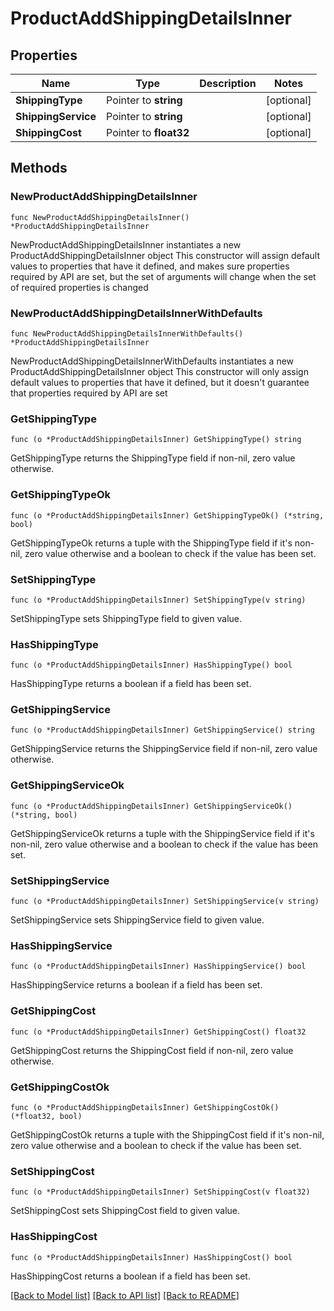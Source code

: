 # ProductAddShippingDetailsInner

## Properties

Name | Type | Description | Notes
------------ | ------------- | ------------- | -------------
**ShippingType** | Pointer to **string** |  | [optional] 
**ShippingService** | Pointer to **string** |  | [optional] 
**ShippingCost** | Pointer to **float32** |  | [optional] 

## Methods

### NewProductAddShippingDetailsInner

`func NewProductAddShippingDetailsInner() *ProductAddShippingDetailsInner`

NewProductAddShippingDetailsInner instantiates a new ProductAddShippingDetailsInner object
This constructor will assign default values to properties that have it defined,
and makes sure properties required by API are set, but the set of arguments
will change when the set of required properties is changed

### NewProductAddShippingDetailsInnerWithDefaults

`func NewProductAddShippingDetailsInnerWithDefaults() *ProductAddShippingDetailsInner`

NewProductAddShippingDetailsInnerWithDefaults instantiates a new ProductAddShippingDetailsInner object
This constructor will only assign default values to properties that have it defined,
but it doesn't guarantee that properties required by API are set

### GetShippingType

`func (o *ProductAddShippingDetailsInner) GetShippingType() string`

GetShippingType returns the ShippingType field if non-nil, zero value otherwise.

### GetShippingTypeOk

`func (o *ProductAddShippingDetailsInner) GetShippingTypeOk() (*string, bool)`

GetShippingTypeOk returns a tuple with the ShippingType field if it's non-nil, zero value otherwise
and a boolean to check if the value has been set.

### SetShippingType

`func (o *ProductAddShippingDetailsInner) SetShippingType(v string)`

SetShippingType sets ShippingType field to given value.

### HasShippingType

`func (o *ProductAddShippingDetailsInner) HasShippingType() bool`

HasShippingType returns a boolean if a field has been set.

### GetShippingService

`func (o *ProductAddShippingDetailsInner) GetShippingService() string`

GetShippingService returns the ShippingService field if non-nil, zero value otherwise.

### GetShippingServiceOk

`func (o *ProductAddShippingDetailsInner) GetShippingServiceOk() (*string, bool)`

GetShippingServiceOk returns a tuple with the ShippingService field if it's non-nil, zero value otherwise
and a boolean to check if the value has been set.

### SetShippingService

`func (o *ProductAddShippingDetailsInner) SetShippingService(v string)`

SetShippingService sets ShippingService field to given value.

### HasShippingService

`func (o *ProductAddShippingDetailsInner) HasShippingService() bool`

HasShippingService returns a boolean if a field has been set.

### GetShippingCost

`func (o *ProductAddShippingDetailsInner) GetShippingCost() float32`

GetShippingCost returns the ShippingCost field if non-nil, zero value otherwise.

### GetShippingCostOk

`func (o *ProductAddShippingDetailsInner) GetShippingCostOk() (*float32, bool)`

GetShippingCostOk returns a tuple with the ShippingCost field if it's non-nil, zero value otherwise
and a boolean to check if the value has been set.

### SetShippingCost

`func (o *ProductAddShippingDetailsInner) SetShippingCost(v float32)`

SetShippingCost sets ShippingCost field to given value.

### HasShippingCost

`func (o *ProductAddShippingDetailsInner) HasShippingCost() bool`

HasShippingCost returns a boolean if a field has been set.


[[Back to Model list]](../README.md#documentation-for-models) [[Back to API list]](../README.md#documentation-for-api-endpoints) [[Back to README]](../README.md)


